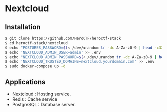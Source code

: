 # Nextcloud

## Installation

```bash
$ git clone https://github.com/HeroCTF/heroctf-stack
$ cd heroctf-stack/nextcloud
$ echo "POSTGRES_PASSWORD=$(< /dev/urandom tr -dc A-Za-z0-9 | head -c32)" > .env
$ echo 'NEXTCLOUD_ADMIN_USER=admin' >> .env
$ echo "NEXTCLOUD_ADMIN_PASSWORD=$(< /dev/urandom tr -dc A-Za-z0-9 | head -c32)" >> .env
$ echo 'NEXTCLOUD_TRUSTED_DOMAINS=nextcloud.yourdomain.com' >> .env
$ sudo docker-compose up -d
```

## Applications

- Nextcloud : Hosting service.
- Redis : Cache service
- PostgreSQL : Database server.